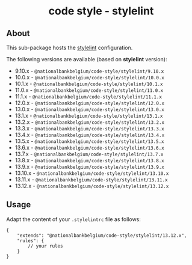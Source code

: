 <h1 align="center">
   code style - stylelint
</h1>

## About

This sub-package hosts the [stylelint](https://stylelint.io) configuration.

The following versions are available (based on **stylelint** version):

- 9.10.x - `@nationalbankbelgium/code-style/stylelint/9.10.x`
- 10.0.x - `@nationalbankbelgium/code-style/stylelint/10.0.x`
- 10.1.x - `@nationalbankbelgium/code-style/stylelint/10.1.x`
- 11.0.x - `@nationalbankbelgium/code-style/stylelint/11.0.x`
- 11.1.x - `@nationalbankbelgium/code-style/stylelint/11.1.x`
- 12.0.x - `@nationalbankbelgium/code-style/stylelint/12.0.x`
- 13.0.x - `@nationalbankbelgium/code-style/stylelint/13.0.x`
- 13.1.x - `@nationalbankbelgium/code-style/stylelint/13.1.x`
- 13.2.x - `@nationalbankbelgium/code-style/stylelint/13.2.x`
- 13.3.x - `@nationalbankbelgium/code-style/stylelint/13.3.x`
- 13.4.x - `@nationalbankbelgium/code-style/stylelint/13.4.x`
- 13.5.x - `@nationalbankbelgium/code-style/stylelint/13.5.x`
- 13.6.x - `@nationalbankbelgium/code-style/stylelint/13.6.x`
- 13.7.x - `@nationalbankbelgium/code-style/stylelint/13.7.x`
- 13.8.x - `@nationalbankbelgium/code-style/stylelint/13.8.x`
- 13.9.x - `@nationalbankbelgium/code-style/stylelint/13.9.x`
- 13.10.x - `@nationalbankbelgium/code-style/stylelint/13.10.x`
- 13.11.x - `@nationalbankbelgium/code-style/stylelint/13.11.x`
- 13.12.x - `@nationalbankbelgium/code-style/stylelint/13.12.x`

## Usage

Adapt the content of your `.stylelintrc` file as follows:

```text
{
	"extends": "@nationalbankbelgium/code-style/stylelint/13.12.x",
	"rules": {
		// your rules
	}
}
```
